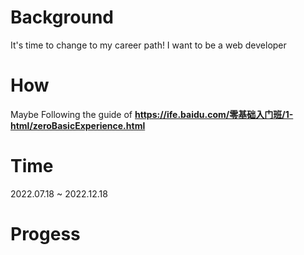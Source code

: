 # Background
It's time to change to my career path! I want to be a web developer

# How
Maybe Following the guide of **https://ife.baidu.com/零基础入门班/1-html/zeroBasicExperience.html**

# Time
2022.07.18 ~ 2022.12.18

# Progess